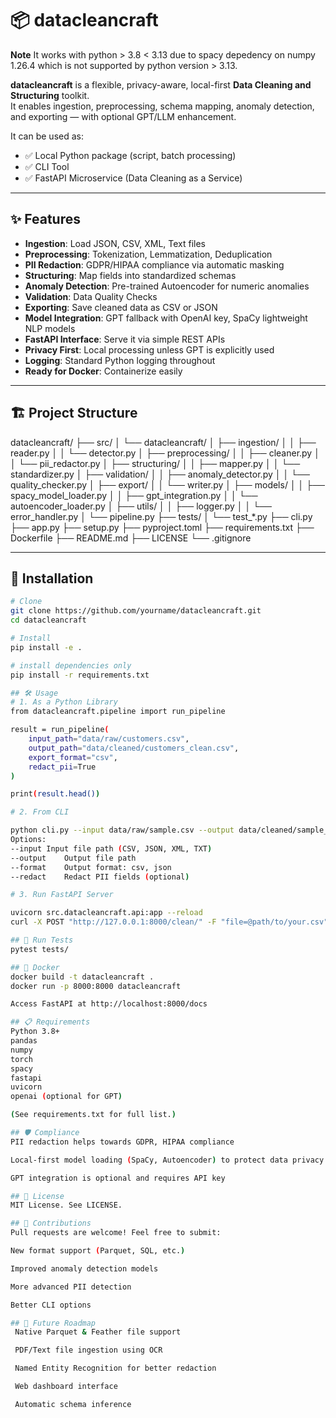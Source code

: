 # 📦 datacleancraft

**Note** It works with python > 3.8 < 3.13 due to spacy depedency on numpy 1.26.4 which is not supported by python version > 3.13.   

**datacleancraft** is a flexible, privacy-aware, local-first **Data Cleaning and Structuring** toolkit.  
It enables ingestion, preprocessing, schema mapping, anomaly detection, and exporting — with optional GPT/LLM enhancement.

It can be used as:

- ✅ Local Python package (script, batch processing)
- ✅ CLI Tool
- ✅ FastAPI Microservice (Data Cleaning as a Service)

---

## ✨ Features

- **Ingestion**: Load JSON, CSV, XML, Text files
- **Preprocessing**: Tokenization, Lemmatization, Deduplication
- **PII Redaction**: GDPR/HIPAA compliance via automatic masking
- **Structuring**: Map fields into standardized schemas
- **Anomaly Detection**: Pre-trained Autoencoder for numeric anomalies
- **Validation**: Data Quality Checks
- **Exporting**: Save cleaned data as CSV or JSON
- **Model Integration**: GPT fallback with OpenAI key, SpaCy lightweight NLP models
- **FastAPI Interface**: Serve it via simple REST APIs
- **Privacy First**: Local processing unless GPT is explicitly used
- **Logging**: Standard Python logging throughout
- **Ready for Docker**: Containerize easily

---

## 🏗 Project Structure
datacleancraft/ ├── src/ │ └── datacleancraft/ │ ├── ingestion/ │ │ ├── reader.py │ │ └── detector.py │ ├── preprocessing/ │ │ ├── cleaner.py │ │ └── pii_redactor.py │ ├── structuring/ │ │ ├── mapper.py │ │ └── standardizer.py │ ├── validation/ │ │ ├── anomaly_detector.py │ │ └── quality_checker.py │ ├── export/ │ │ └── writer.py │ ├── models/ │ │ ├── spacy_model_loader.py │ │ ├── gpt_integration.py │ │ └── autoencoder_loader.py │ ├── utils/ │ │ ├── logger.py │ │ └── error_handler.py │ └── pipeline.py ├── tests/ │ └── test_*.py ├── cli.py ├── app.py ├── setup.py ├── pyproject.toml ├── requirements.txt ├── Dockerfile ├── README.md ├── LICENSE └── .gitignore


---

## 🚀 Installation

```bash
# Clone
git clone https://github.com/yourname/datacleancraft.git
cd datacleancraft

# Install
pip install -e .

# install dependencies only
pip install -r requirements.txt

## 🛠 Usage
# 1. As a Python Library
from datacleancraft.pipeline import run_pipeline

result = run_pipeline(
    input_path="data/raw/customers.csv",
    output_path="data/cleaned/customers_clean.csv",
    export_format="csv",
    redact_pii=True
)

print(result.head())

# 2. From CLI

python cli.py --input data/raw/sample.csv --output data/cleaned/sample_clean.csv --format csv --redact
Options:
--input	Input file path (CSV, JSON, XML, TXT)
--output	Output file path
--format	Output format: csv, json
--redact	Redact PII fields (optional)

# 3. Run FastAPI Server

uvicorn src.datacleancraft.api:app --reload
curl -X POST "http://127.0.0.1:8000/clean/" -F "file=@path/to/your.csv"

## 🧪 Run Tests
pytest tests/

## 🐳 Docker
docker build -t datacleancraft .
docker run -p 8000:8000 datacleancraft

Access FastAPI at http://localhost:8000/docs

## 📋 Requirements
Python 3.8+
pandas
numpy
torch
spacy
fastapi
uvicorn
openai (optional for GPT)

(See requirements.txt for full list.)

## 🛡️ Compliance
PII redaction helps towards GDPR, HIPAA compliance

Local-first model loading (SpaCy, Autoencoder) to protect data privacy

GPT integration is optional and requires API key

## 📜 License
MIT License. See LICENSE.

## 🤝 Contributions
Pull requests are welcome! Feel free to submit:

New format support (Parquet, SQL, etc.)

Improved anomaly detection models

More advanced PII detection

Better CLI options

## 🌟 Future Roadmap
 Native Parquet & Feather file support

 PDF/Text file ingestion using OCR

 Named Entity Recognition for better redaction

 Web dashboard interface

 Automatic schema inference

